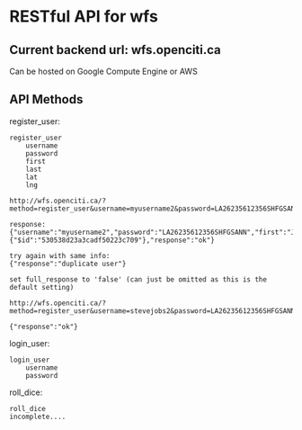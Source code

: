 RESTful API for wfs
===


Current backend url: wfs.openciti.ca
---

Can be hosted on Google Compute Engine or AWS


API Methods
---

register_user:

    register_user
        username
        password
        first
        last
        lat
        lng  

    http://wfs.openciti.ca/?method=register_user&username=myusername2&password=LA26235612356SHFGSANN&first=Joe&last=Blow&lat=49.0&lng=-78.0&full_response=true

    response:
    {"username":"myusername2","password":"LA26235612356SHFGSANN","first":"Joe","last":"Blow","lat":"49.0","lng":"-78.0","_id":{"$id":"530538d23a3cadf50223c709"},"response":"ok"}

    try again with same info:
    {"response":"duplicate user"}

    set full_response to 'false' (can just be omitted as this is the default setting)

    http://wfs.openciti.ca/?method=register_user&username=stevejobs2&password=LA26235612356SHFGSANN&first=Steve&last=Jobs&lat=49.0&lng=-78.0&full_response=false

    {"response":"ok"}



login_user:

    login_user
        username
        password

roll_dice:
    
    roll_dice
    incomplete....
